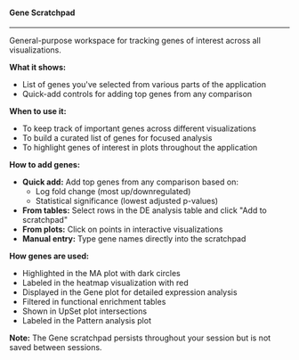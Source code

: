 #### Gene Scratchpad
--------------------

General-purpose workspace for tracking genes of interest across all visualizations.

**What it shows:**
- List of genes you've selected from various parts of the application
- Quick-add controls for adding top genes from any comparison

**When to use it:**
- To keep track of important genes across different visualizations
- To build a curated list of genes for focused analysis
- To highlight genes of interest in plots throughout the application

**How to add genes:**
- **Quick add:** Add top genes from any comparison based on:
  - Log fold change (most up/downregulated)
  - Statistical significance (lowest adjusted p-values)
- **From tables:** Select rows in the DE analysis table and click "Add to scratchpad"
- **From plots:** Click on points in interactive visualizations
- **Manual entry:** Type gene names directly into the scratchpad

**How genes are used:**
- Highlighted in the MA plot with dark circles
- Labeled in the heatmap visualization with red
- Displayed in the Gene plot for detailed expression analysis
- Filtered in functional enrichment tables
- Shown in UpSet plot intersections
- Labeled in the Pattern analysis plot

**Note:** The Gene scratchpad persists throughout your session but is not saved between sessions.

